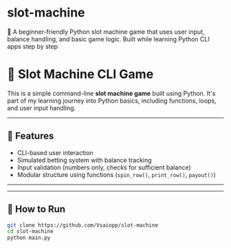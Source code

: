 # slot-machine
🎰 A beginner-friendly Python slot machine game that uses user input, balance handling, and basic game logic. Built while learning Python CLI apps step by step
# 🎰 Slot Machine CLI Game

This is a simple command-line **slot machine game** built using Python. It's part of my learning journey into Python basics, including functions, loops, and user input handling.

---

## 🧠 Features

- CLI-based user interaction
- Simulated betting system with balance tracking
- Input validation (numbers only, checks for sufficient balance)
- Modular structure using functions (`spin_row()`, `print_row()`, `payout()`)

---
---

## 🚀 How to Run

```bash
git clone https://github.com/Vsaiopp/slot-machine
cd slot-machine
python main.py

